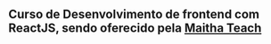 ## Curso de Desenvolvimento de frontend com ReactJS, sendo oferecido pela [Maitha Teach](https://maitha.com.br/)
